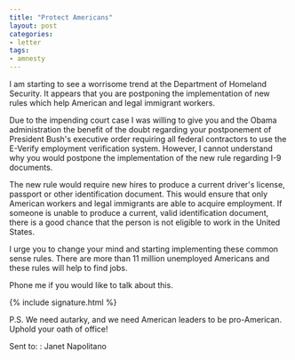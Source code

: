 ```yaml
---
title: "Protect Americans"
layout: post
categories:
- letter
tags:
- amnesty
---
```


I am starting to see a worrisome trend at the Department of Homeland Security. It appears that you are postponing the implementation of new rules which help American and legal immigrant workers.

Due to the impending court case I was willing to give you and the Obama administration the benefit of the doubt regarding your postponement of President Bush's executive order requiring all federal contractors to use the E-Verify employment verification system. However, I cannot understand why you would postpone the implementation of the new rule regarding I-9 documents.

The new rule would require new hires to produce a current driver's license, passport or other identification document. This would ensure that only American workers and legal immigrants are able to acquire employment. If someone is unable to produce a current, valid identification document, there is a good chance that the person is not eligible to work in the United States.

I urge you to change your mind and starting implementing these common sense rules. There are more than 11 million unemployed Americans and these rules will help to find jobs.

Phone me if you would like to talk about this.

{% include signature.html %}

P.S. We need autarky, and we need American leaders to be pro-American. Uphold your oath of office!

Sent to:
: Janet Napolitano
